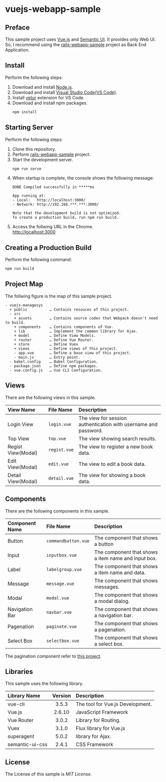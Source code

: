 # vuejs-webapp-sample

## Preface
This sample project uses [Vue.js](https://vuejs.org/index.html) and [Semantic UI](https://semantic-ui.com/). It provides only Web UI. So, I recommend using the [rails-webapp-sample](https://github.com/ybkuroki/rails-webapp-sample) project as Back End Application.

## Install
Perform the following steps:
1. Download and install [Node.js](https://nodejs.org/en/).
1. Download and install [Visual Studio Code(VS Code)](https://code.visualstudio.com/).
1. Install [vetur](https://github.com/vuejs/vetur) extension for VS Code.
1. Download and install npm packages.
    ```bash
    npm install
    ```

## Starting Server
Perform the following steps:
1. Clone this repository.
1. Perform [rails-webapp-sample](https://github.com/ybkuroki/rails-webapp-sample) project.
1. Start the development server.
    ```bash
    npm run serve
    ```
1. When startup is complete, the console shows the following message:
    ```
    DONE Compiled successfully in *****ms
    
    App running at:
    - Local:   http://localhost:3000/
    - Network: http://192.168.***.***:3000/
    
    Note that the development build is not optimized.
    To create a production build, run npm run build.
    ```
1. Access the follwing URL in the Chrome.  
[http://localhost:3000](http://localhost:3000)

## Creating a Production Build
Perform the following command:
```bash
npm run build
```

## Project Map
The follwing figure is the map of this sample project.

```
- vuejs-managesys
  + public          … Contains resouces of this project.
  - src
    + assets        … Contains source codes that Webpack doesn't need to build.
    + components    … Contains components of Vue.
    + lib           … Implement the common library for Ajax.
    + model         … Define View Models.
    + router        … Define Vue Router.
    + store         … Define Vuex
    + views         … Define views of this project.
    - app.vue       … Define a base view of this project.
    - main.js       … Entry point.
  - babel.config    … Babel Configuration.
  - package.json    … Define npm packages.
  - vue.config.js   … Vue CLI Configuration.
```

## Views
There are the following views in this sample.

|View Name|File Name|Description|
|:---|:---|:---|
|Login View|``login.vue``|The view for session authentication with username and password.|
|Top View|``top.vue``|The view showing search results.|
|Regist View(Modal)|``regist.vue``|The view to register a new book data.|
|Edit View(Modal)|``edit.vue``|The view to edit a book data.|
|Detail View(Modal)|``detail.vue``|The view for showing a book data.|

## Components
There are the following components in this sample.

|Component Name|File Name|Description|
|:---|:---|:---|
|Button|``commandbutton.vue``|The component that shows a button|
|Input|``inputbox.vue``|The component that shows a item name and input box.|
|Label|``labelgroup.vue``|The component that shows a item name and data.|
|Message|``message.vue``|The component that shows messages.|
|Modal|``modal.vue``|The component that shows a modal dialog.|
|Navigation Bar|``navbar.vue``|The component that shows a navigation bar.|
|Pagenation|``paginate.vue``|The component that shows a pagenation.|
|Select Box|``selectbox.vue``|The component that shows a select box.|

The pagination component refer to [this project](https://github.com/lokyoung/vuejs-paginate/blob/master/src/components/Paginate.vue).

## Libraries
This sample uses the following library.

|Library Name|Version|Description|
|:---|:---:|:---|
|vue-cli|3.5.3|The tool for Vue.js Development.|
|Vue.js|2.6.10|JavaScript Framework|
|Vue Router|3.0.2|Library for Routing.|
|Vuex|3.1.0|Flux library for Vue.js|
|superagent|5.0.2|library for Ajax.|
|semantic-ui-css|2.4.1|CSS Framework|

## License
The License of this sample is *MIT License*.

